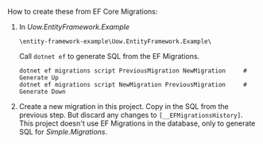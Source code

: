 ﻿How to create these from EF Core Migrations:

1)  In *Uow.EntityFramework.Example*

        \entity-framework-example\Uow.EntityFramework.Example\

    Call `dotnet ef` to generate SQL from the EF Migrations.

        dotnet ef migrations script PreviousMigration NewMigration     # Generate Up
        dotnet ef migrations script NewMigration PreviousMigration     # Generate Down

2) Create a new migration in this project.
    Copy in the SQL from the previous step.
    But discard any changes to `[__EFMigrationsHistory]`. This project doesn't use EF Migrations in the database, only to generate SQL for *Simple.Migrations*.
